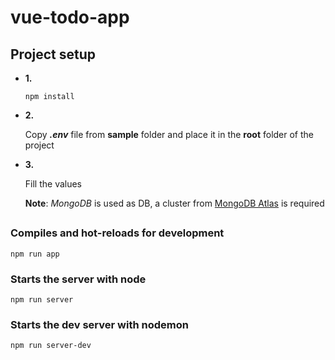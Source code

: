 # vue-todo-app

## Project setup
*  **1.**

    ```
    npm install
    ```

*  **2.**
  
    Copy ***.env*** file from **sample** folder and place it in the **root** folder of the project

*  **3.** 

    Fill the values

    **Note**: *MongoDB* is used as DB, a cluster from [MongoDB Atlas](https://www.mongodb.com/cloud/atlas) is required

## 

### Compiles and hot-reloads for development
```
npm run app
```

### Starts the server with node
```
npm run server
```

### Starts the dev server with nodemon
```
npm run server-dev
```

<!-- ### Compiles and minifies for production the front-end app
```
npm run build
``` -->
